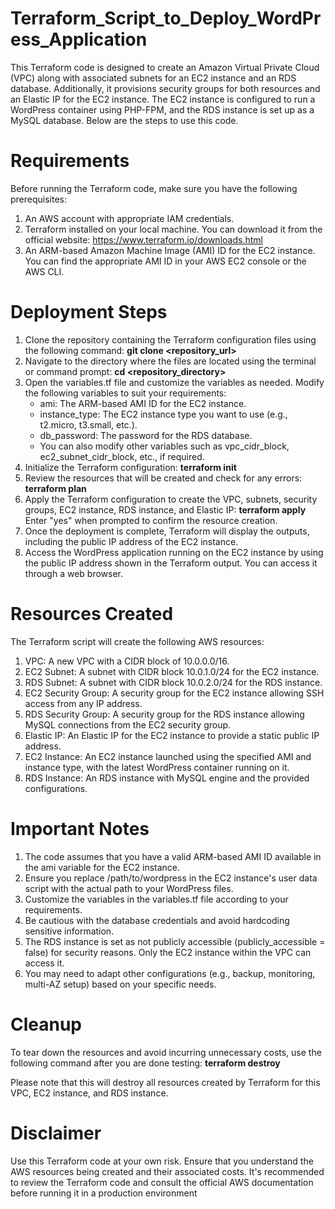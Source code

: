 # Terraform_Script_to_Deploy_WordPress_Application
This Terraform code is designed to create an Amazon Virtual Private Cloud (VPC) along with associated subnets for an EC2 instance and an RDS database. Additionally, it provisions security groups for both resources and an Elastic IP for the EC2 instance. The EC2 instance is configured to run a WordPress container using PHP-FPM, and the RDS instance is set up as a MySQL database. Below are the steps to use this code.

# Requirements
Before running the Terraform code, make sure you have the following prerequisites:

1. An AWS account with appropriate IAM credentials.
2. Terraform installed on your local machine. You can download it from the official website: https://www.terraform.io/downloads.html
3. An ARM-based Amazon Machine Image (AMI) ID for the EC2 instance. You can find the appropriate AMI ID in your AWS EC2 console or the AWS CLI.

# Deployment Steps
1. Clone the repository containing the Terraform configuration files using the following command:
   **git clone <repository_url>**
2. Navigate to the directory where the files are located using the terminal or command prompt:
   **cd <repository_directory>**
3. Open the variables.tf file and customize the variables as needed. Modify the following variables to suit your requirements:
   - ami: The ARM-based AMI ID for the EC2 instance.
   - instance_type: The EC2 instance type you want to use (e.g., t2.micro, t3.small, etc.).
   - db_password: The password for the RDS database.
   - You can also modify other variables such as vpc_cidr_block, ec2_subnet_cidr_block, etc., if required.
4. Initialize the Terraform configuration:
   **terraform init**
5. Review the resources that will be created and check for any errors:
   **terraform plan**
6. Apply the Terraform configuration to create the VPC, subnets, security groups, EC2 instance, RDS instance, and Elastic IP:
   **terraform apply**
   Enter "yes" when prompted to confirm the resource creation.
7. Once the deployment is complete, Terraform will display the outputs, including the public IP address of the EC2 instance.
8. Access the WordPress application running on the EC2 instance by using the public IP address shown in the Terraform output. You can access it through a web browser.

# Resources Created
   The Terraform script will create the following AWS resources:

1. VPC: A new VPC with a CIDR block of 10.0.0.0/16.
2. EC2 Subnet: A subnet with CIDR block 10.0.1.0/24 for the EC2 instance.
3. RDS Subnet: A subnet with CIDR block 10.0.2.0/24 for the RDS instance.
4. EC2 Security Group: A security group for the EC2 instance allowing SSH access from any IP address.
5. RDS Security Group: A security group for the RDS instance allowing MySQL connections from the EC2 security group.
6. Elastic IP: An Elastic IP for the EC2 instance to provide a static public IP address.
7. EC2 Instance: An EC2 instance launched using the specified AMI and instance type, with the latest WordPress container running on it.
8. RDS Instance: An RDS instance with MySQL engine and the provided configurations.

# Important Notes
1. The code assumes that you have a valid ARM-based AMI ID available in the ami variable for the EC2 instance.
2. Ensure you replace /path/to/wordpress in the EC2 instance's user data script with the actual path to your WordPress files.
3. Customize the variables in the variables.tf file according to your requirements.
4. Be cautious with the database credentials and avoid hardcoding sensitive information.
5. The RDS instance is set as not publicly accessible (publicly_accessible = false) for security reasons. Only the EC2 instance within the VPC can access it.
6. You may need to adapt other configurations (e.g., backup, monitoring, multi-AZ setup) based on your specific needs.

# Cleanup
To tear down the resources and avoid incurring unnecessary costs, use the following command after you are done testing:
**terraform destroy**

Please note that this will destroy all resources created by Terraform for this VPC, EC2 instance, and RDS instance.

# Disclaimer
Use this Terraform code at your own risk. Ensure that you understand the AWS resources being created and their associated costs. It's recommended to review the Terraform code and consult the official AWS documentation before running it in a production environment

